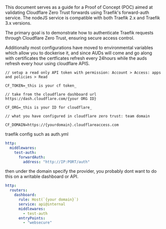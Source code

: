 This document serves as a guide for a Proof of Concept (POC) aimed at validating Cloudflare Zero Trust forwards using Traefik's forward-auth service. The nodeJS service is compatible with both Traefik 2.x and Traefik 3.x versions. 

The primary goal is to demonstrate how to authenticate Traefik requests through Cloudflare Zero Trust, ensuring secure access control.

Additionally most configurations have moved to environmental variables which allow you to dockerise it, and since AUDs will come and go along with certificates the certficates refresh every 24hours while the auds refresh every hour using cloudflare APIS.

```
// setup a read only API token with permission: Account > Access: apps and policies > Read

CF_TOKEN=_this is your cf token_ 

// take from the cloudflare dashboard url https://dash.cloudflare.com/{your ORG ID}

CF_ORG=_this is your ID for cloudflare_ 

// what you have configured in cloudflare zero trust: team domain

CF_DOMAIN=https://{yourdomain}.cloudflareaccess.com 
```


traefik config such as auth.yml

```YAML
http:
  middlewares:
    test-auth:
      forwardAuth:
        address: "http://IP:PORT/auth"
```

then under the domain specify the provider, you probably dont want to do this on a writable dashboard or API.

```YAML
http:
  routers:
    dashboard:
      rule: Host(`{your domain}`)
      service: api@internal
      middlewares:
        - test-auth
      entryPoints:
        - "websecure"

```